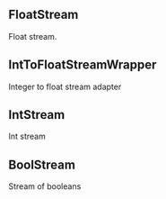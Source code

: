 ## FloatStream

Float stream.

## IntToFloatStreamWrapper

Integer to float stream adapter

## IntStream

Int stream

## BoolStream

Stream of booleans